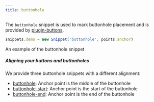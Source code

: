 ```yaml
---
title: buttonhole
---
```


The `buttonhole` snippet is used to mark buttonhole placement and is
provided by [plugin-buttons](/reference/plugins/buttons/).

```js
snippets.demo = new Snippet('buttonhole', points.anchor)
```

<Example part="snippets_buttonhole">
An example of the buttonhole snippet
</Example>

<Note>

##### Aligning your buttons and buttonholes

We provide three buttonhole snippets with a different alignment:

- [buttonhole](/reference/snippets/buttonhole/): Anchor point is the middle of the buttonhole
- [buttonhole-start](/reference/snippets/buttonhole-start/): Anchor point is the start of the buttonhole
- [buttonhole-end](/reference/snippets/buttonhole-end/): Anchor point is the end of the buttonhole

</Note>
